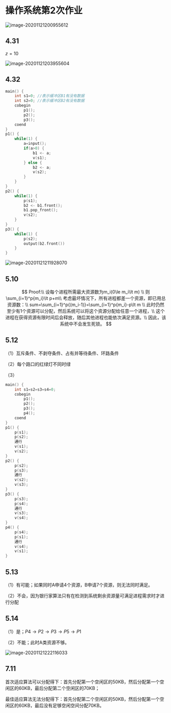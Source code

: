 # 操作系统第2次作业

![image-20201121200955612](image-20201121200955612.png)

## 4.31

$z=10$

![image-20201121203955604](image-20201121203955604.png)

## 4.32

```c
main() {
    int s1=0; //表示缓冲区B1有没有数据
    int s2=0; //表示缓冲区B2有没有数据
    cobegin
        p1();
    	p2();
    	p3();
   	coend
}
p1() {
    while(1) {
        a=input();
        if(a>0) {
            b1 <- a;
        	v(s1);
        } else {
         	b2 <- a;
            v(s2);
        }
    }
}
p2() {
    while(1) {
        p(s1);
        b2 <- b1.front();
        b1.pop_front();
        v(s2);
    }
}
p3() {
    while(1) {
        p(s2);
        output(b2.front())
    }
}
```

![image-20201121211928070](image-20201121211928070.png)

## 5.10

$$
Proof:\\
设每个进程所需最大资源数为m_i(0\le m_i\lt m) \\
则\sum_{i=1}^p{m_i}\lt p+m\\
考虑最坏情况下，所有进程都差一个资源，即已用总资源数：\\
sum=\sum_{i=1}^p{(m_i-1)}=\sum_{i=1}^p{m_i}-p\lt m \\
此时仍然至少有1个资源可以分配，然后系统可以将这个资源分配给任意一个进程，\\
这个进程在获得资源有限时间后会释放，随后其他进程也能依次满足资源。\\
因此，该系统中不会发生死锁。
$$

## 5.12

（1）互斥条件、不剥夺条件、占有并等待条件、环路条件

（2）每个路口的红绿灯不同时绿

（3）

```c
main() {
    int s1=s2=s3=s4=0;
    cobegin
        p1();
    	p2();
    	p3();
    	p4();
   	coend
}
p1() {
    p(s1);
    p(s2);
    通行
    v(s1);
    v(s2);
}
p2() {
    p(s2);
    p(s3);
    通行
    v(s2);
    v(s3);
}
p3() {
    p(s3);
    p(s4);
    通行
    v(s3);
    v(s4);
}
p4() {
    p(s4);
    p(s1);
    通行
    v(s4);
    v(s1);
}
```

## 5.13

（1）有可能；如果同时A申请4个资源，B申请7个资源，则无法同时满足。

（2）不会，因为银行家算法只有在检测到系统剩余资源量可满足进程需求时才进行分配

## 5.14

（1）是；$P4\rightarrow P2\rightarrow P3\rightarrow P5\rightarrow P1$

（2）不能；此时A类资源不够。

![image-20201121222116033](image-20201121222116033.png)

## 7.11

首次适应算法可以分配得下：首先分配第一个空闲区的50KB，然后分配第一个空闲区的60KB，最后分配第二个空闲区的70KB；

最佳适应算法无法分配得下：首先分配第二个空闲区的50KB，然后分配第一个空闲区的60KB，最后没有足够空闲空间分配70KB。